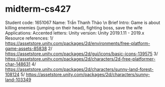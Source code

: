 # midterm-cs427
Student code: 1651067
Name: Trần Thanh Thảo \n
Brief Intro: Game is about killing enemies (jumping on their head), fighting boss, save the wife
Applications:
Accented letters:
Unity version: Unity 2019.1.11 - 2019.x
Resource references:
  1/ https://assetstore.unity.com/packages/2d/environments/free-platform-game-assets-85838
  2/ https://assetstore.unity.com/packages/2d/gui/icons/basic-icons-139575
  3/ https://assetstore.unity.com/packages/2d/characters/2d-free-platformer-char-148631
  4/ https://assetstore.unity.com/packages/2d/characters/sunny-land-forest-108124
  5/ https://assetstore.unity.com/packages/2d/characters/sunny-land-103349
